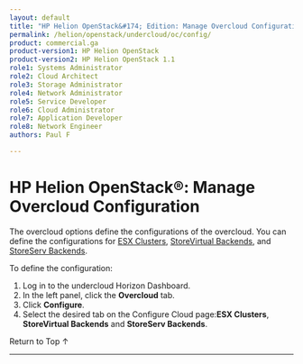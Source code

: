 ```yaml
---
layout: default
title: "HP Helion OpenStack&#174; Edition: Manage Overcloud Configuration"
permalink: /helion/openstack/undercloud/oc/config/
product: commercial.ga
product-version1: HP Helion OpenStack
product-version2: HP Helion OpenStack 1.1
role1: Systems Administrator 
role2: Cloud Architect 
role3: Storage Administrator 
role4: Network Administrator 
role5: Service Developer 
role6: Cloud Administrator 
role7: Application Developer 
role8: Network Engineer 
authors: Paul F

---
```

<!--PUBLISHED-->


<script>

function PageRefresh {
onLoad="window.refresh"
}

PageRefresh();

</script>

<!---

<p style="font-size: small;"> <a href="/helion/openstack/install-beta/kvm/">&#9664; PREV</a> | <a href="/helion/openstack/install-beta-overview/">&#9650; UP</a> | <a href="/helion/openstack/install-beta/esx/">NEXT &#9654;</a> </p> -->


# HP Helion OpenStack&#174;: Manage Overcloud Configuration

The overcloud options define the configurations of the overcloud. You can define the configurations for [ESX Clusters](/helion/openstack/undercloud/oc/config/esx/), [StoreVirtual Backends](/helion/openstack/undercloud/oc/config/storevirtual/), and [StoreServ Backends](/helion/openstack/undercloud/oc/config/storeserv/).

To define the configuration:

1. Log in to the undercloud Horizon Dashboard.
2. In the left panel, click the **Overcloud** tab.
3. Click **Configure**.
4. Select the desired tab on the Configure Cloud page:**ESX Clusters**, **StoreVirtual Backends** and **StoreServ Backends**.


<a href="#top" style="padding:14px 0px 14px 0px; text-decoration: none;"> Return to Top &#8593; </a>

----
